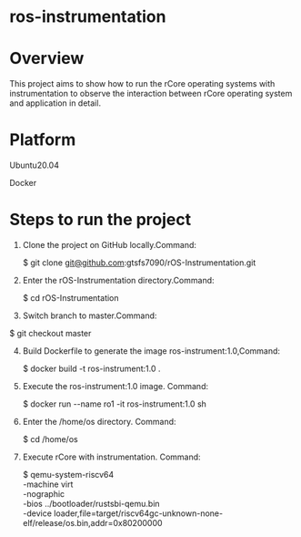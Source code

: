 # ros-instrumentation

# Overview

This project aims to show how to run the rCore operating systems with  instrumentation to observe the interaction between rCore operating system and application in detail.

# Platform

Ubuntu20.04

Docker

# Steps to run the project

1. Clone the project on GitHub locally.Command:

   $  git clone git@github.com:gtsfs7090/rOS-Instrumentation.git

2. Enter the rOS-Instrumentation directory.Command:

   $  cd rOS-Instrumentation

3. Switch branch to master.Command:

  $  git checkout master

4. Build Dockerfile to generate the image ros-instrument:1.0,Command:

   $  docker build -t ros-instrument:1.0 .

5. Execute the ros-instrument:1.0 image. Command:

   $  docker run --name ro1 -it ros-instrument:1.0 sh

6. Enter the /home/os directory. Command:

   $  cd /home/os

7. Execute rCore with instrumentation. Command:

   $  qemu-system-riscv64 \
    -machine virt \
    -nographic \
    -bios ../bootloader/rustsbi-qemu.bin \
-device loader,file=target/riscv64gc-unknown-none-elf/release/os.bin,addr=0x80200000
